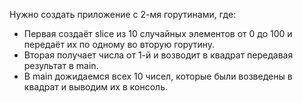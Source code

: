 Нужно создать приложение с 2-мя горутинами, где:
- Первая создаёт slice из 10 случайных элементов от 0 до 100 и
передаёт их по одному во вторую горутину.
- Вторая получает числа от 1-й и возводит в квадрат передавая
результат в main.
- В main дожидаемся всех 10 чисел, которые были возведены в
квадрат и выводим их в консоль.
